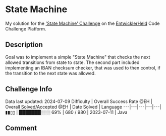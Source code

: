 # State Machine

My solution for the ['State Machine' Challenge](https://platform.entwicklerheld.de/challenge/state-machine?technology=Java) on the [EntwicklerHeld](https://platform.entwicklerheld.de/) Code Challenge Platform.

## Description
Goal was to implement a simple "State Machine" that checks the next allowed transitions from state to state. The second part included implementing an IBAN checksum checker, that was used to then control, if the transition to the next state was allowed.

## Challenge Info
Data last updated: 2024-07-09
Difficulty | Overall Success Rate @EH | Overall Solved/Accepted @EH | Date Solved | Language
---|---|---|---|---|
▮▮▯▯ | ███████░░░ 69% | 680 / 980 | 2023-07-11 | Java

## Comment
